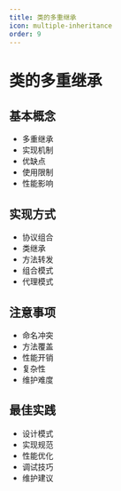 ```yaml
---
title: 类的多重继承
icon: multiple-inheritance
order: 9
---
```


# 类的多重继承

## 基本概念
- 多重继承
- 实现机制
- 优缺点
- 使用限制
- 性能影响

## 实现方式
- 协议组合
- 类继承
- 方法转发
- 组合模式
- 代理模式

## 注意事项
- 命名冲突
- 方法覆盖
- 性能开销
- 复杂性
- 维护难度

## 最佳实践
- 设计模式
- 实现规范
- 性能优化
- 调试技巧
- 维护建议
